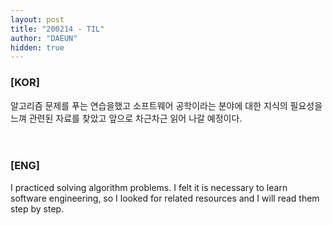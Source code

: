 ```yaml
---
layout: post
title: "200214 - TIL"
author: "DAEUN"
hidden: true
---
```


### [KOR]
알고리즘 문제를 푸는 연습을했고 소프트웨어 공학이라는 분야에 대한 지식의 필요성을 느껴 관련된 자료를 찾았고 앞으로 차근차근 읽어 나갈 예정이다.
<br><br><br>
### [ENG]
I practiced solving algorithm problems. I felt it is necessary to learn software engineering, so I looked for related resources and I will read them step by step.